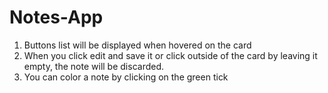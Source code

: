 # Notes-App

1. Buttons list will be displayed when hovered on the card
2. When you click edit and save it or click outside of the card by leaving it empty, the note will be discarded.
3. You can color a note by clicking on the green tick
